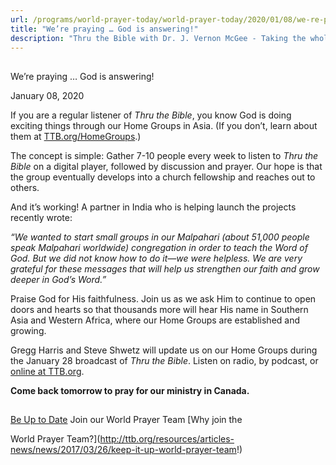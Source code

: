 ```yaml
---
url: /programs/world-prayer-today/world-prayer-today/2020/01/08/we-re-praying-god-is-answering!
title: "We’re praying … God is answering!"
description: "Thru the Bible with Dr. J. Vernon McGee - Taking the whole Word to the whole world"
---
```







## 
 We’re praying … God is answering!


January 08, 2020




If you are a regular listener of *Thru the Bible*, you know God is doing exciting things through our Home Groups in Asia. (If you don’t, learn about them at [TTB.org/HomeGroups](http://www.ttb.org/homegroups).)


The concept is simple: Gather 7-10 people every week to listen to *Thru the Bible* on a digital player, followed by discussion and prayer. Our hope is that the group eventually develops into a church fellowship and reaches out to others.


And it’s working! A partner in India who is helping launch the projects recently wrote:


*“We wanted to start small groups in our Malpahari (about 51,000 people speak Malpahari worldwide) congregation in order to teach the Word of God. But we did not know how to do it—we were helpless. We are very grateful for these messages that will help us strengthen our faith and grow deeper in God’s Word.”*


Praise God for His faithfulness. Join us as we ask Him to continue to open doors and hearts so that thousands more will hear His name in Southern Asia and Western Africa, where our Home Groups are established and growing.


Gregg Harris and Steve Shwetz will update us on our Home Groups during the January 28 broadcast of *Thru the Bible*. Listen on radio, by podcast, or [online at TTB.org](https://www.ttb.org/programs/the-5-year-study). 


**Come back tomorrow to pray for our ministry in Canada.**







## 




[Be Up to Date](http://feeds.feedburner.com/WorldPrayerToday "World Prayer Today RSS Feed")
Join our World Prayer Team
[Why join the  

World Prayer Team?](http://ttb.org/resources/articles-news/news/2017/03/26/keep-it-up-world-prayer-team!)




